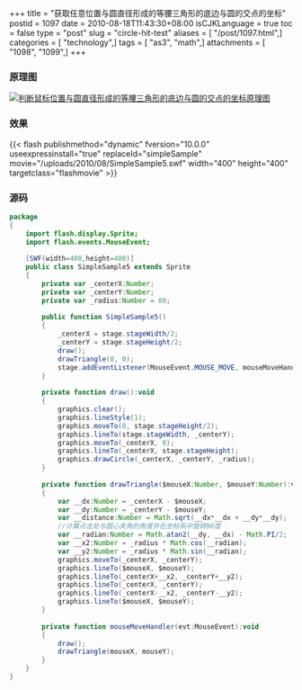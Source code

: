 +++
title = "获取任意位置与圆直径形成的等腰三角形的底边与圆的交点的坐标"
postid = 1097
date = 2010-08-18T11:43:30+08:00
isCJKLanguage = true
toc = false
type = "post"
slug = "circle-hit-test"
aliases = [ "/post/1097.html",]
categories = [ "technology",]
tags = [ "as3", "math",]
attachments = [ "1098", "1099",]
+++


### 原理图  

[![判断鼠标位置与圆直径形成的等腰三角形的底边与圆的交点的坐标原理图](/uploads/2010/08/circle_dia.png "circle_dia")](/uploads/2010/08/circle_dia.png)

<!--more-->

### 效果

{{< flash publishmethod="dynamic" fversion="10.0.0" useexpressinstall="true" replaceId="simpleSample" movie="/uploads/2010/08/SimpleSample5.swf" width="400" height="400" targetclass="flashmovie" >}}

### 源码

``` actionscript
package
{
    import flash.display.Sprite;
    import flash.events.MouseEvent;
    
    [SWF(width=400,height=400)]
    public class SimpleSample5 extends Sprite
    {
        private var _centerX:Number;
        private var _centerY:Number;
        private var _radius:Number = 80;
        
        public function SimpleSample5()
        {
            _centerX = stage.stageWidth/2;
            _centerY = stage.stageHeight/2;
            draw();
            drawTriangle(0, 0);
            stage.addEventListener(MouseEvent.MOUSE_MOVE, mouseMoveHandler);
        }
        
        private function draw():void
        {
            graphics.clear();
            graphics.lineStyle(1);
            graphics.moveTo(0, stage.stageHeight/2);
            graphics.lineTo(stage.stageWidth, _centerY);
            graphics.moveTo(_centerX, 0);
            graphics.lineTo(_centerX, stage.stageHeight);
            graphics.drawCircle(_centerX, _centerY, _radius);
        }
        
        private function drawTriangle($mouseX:Number, $mouseY:Number):void
        {
            var __dx:Number = _centerX - $mouseX;
            var __dy:Number = _centerY - $mouseY;
            var __distance:Number = Math.sqrt(__dx*__dx + __dy*__dy);
            //计算点击处与圆心夹角的角度并在坐标系中旋转90度
            var __radian:Number = Math.atan2(__dy, __dx) - Math.PI/2;
            var __x2:Number = _radius * Math.cos(__radian);
            var __y2:Number = _radius * Math.sin(__radian);
            graphics.moveTo(_centerX, _centerY);
            graphics.lineTo($mouseX, $mouseY);
            graphics.lineTo(_centerX+__x2, _centerY+__y2);
            graphics.lineTo(_centerX, _centerY);
            graphics.lineTo(_centerX-__x2, _centerY-__y2);
            graphics.lineTo($mouseX, $mouseY);
        }
        
        private function mouseMoveHandler(evt:MouseEvent):void
        {
            draw();
            drawTriangle(mouseX, mouseY);
        }
    }
}
```
